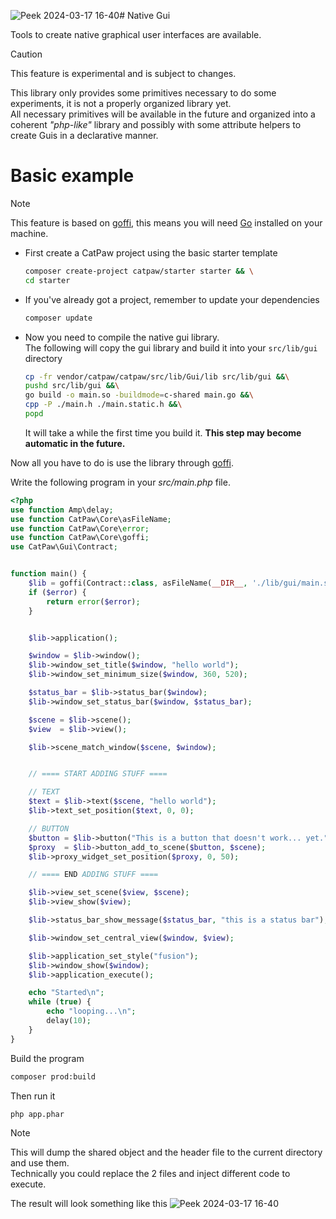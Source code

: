 ![Peek 2024-03-17 16-40](https://github.com/tncrazvan/catpaw/assets/6891346/73f1e1d3-2822-445b-b47f-006c7b72d8cc)# Native Gui

Tools to create native graphical user interfaces are available.


> [!CAUTION]
> This feature is experimental and is subject to changes.


This library only provides some primitives necessary to do some experiments, it is not a properly organized library yet.\
All necessary primitives will be available in the future and organized into a coherent _"php-like"_ library and possibly with some attribute helpers to create Guis in a declarative manner.

# Basic example

> [!NOTE]
> This feature is based on [goffi](./28.goffi.md),
> this means you will need [Go](https://go.dev/) installed on your machine.


- First create a CatPaw project using the basic starter template
  ```sh
  composer create-project catpaw/starter starter && \
  cd starter
  ```
- If you've already got a project, remember to update your dependencies
  ```sh
  composer update
  ```
- Now you need to compile the native gui library.\
  The following will copy the gui library and build it into your `src/lib/gui` directory
  ```sh
  cp -fr vendor/catpaw/catpaw/src/lib/Gui/lib src/lib/gui &&\
  pushd src/lib/gui &&\
  go build -o main.so -buildmode=c-shared main.go &&\
  cpp -P ./main.h ./main.static.h &&\
  popd
  ```
  It will take a while the first time you build it.
  __This step may become automatic in the future.__

Now all you have to do is use the library through [goffi](./28.goffi.md).

Write the following program in your _src/main.php_ file.

```php
<?php
use function Amp\delay;
use function CatPaw\Core\asFileName;
use function CatPaw\Core\error;
use function CatPaw\Core\goffi;
use CatPaw\Gui\Contract;


function main() {
    $lib = goffi(Contract::class, asFileName(__DIR__, './lib/gui/main.so')->withPhar())->try($error);
    if ($error) {
        return error($error);
    }


    $lib->application();

    $window = $lib->window();
    $lib->window_set_title($window, "hello world");
    $lib->window_set_minimum_size($window, 360, 520);

    $status_bar = $lib->status_bar($window);
    $lib->window_set_status_bar($window, $status_bar);

    $scene = $lib->scene();
    $view  = $lib->view();

    $lib->scene_match_window($scene, $window);


    // ==== START ADDING STUFF ====

    // TEXT
    $text = $lib->text($scene, "hello world");
    $lib->text_set_position($text, 0, 0);

    // BUTTON
    $button = $lib->button("This is a button that doesn't work... yet.");
    $proxy  = $lib->button_add_to_scene($button, $scene);
    $lib->proxy_widget_set_position($proxy, 0, 50);

    // ==== END ADDING STUFF ====

    $lib->view_set_scene($view, $scene);
    $lib->view_show($view);

    $lib->status_bar_show_message($status_bar, "this is a status bar");

    $lib->window_set_central_view($window, $view);

    $lib->application_set_style("fusion");
    $lib->window_show($window);
    $lib->application_execute();

    echo "Started\n";
    while (true) {
        echo "looping...\n";
        delay(10);
    }
}
```

Build the program
  ```sh
  composer prod:build
  ```

Then run it
```sh
php app.phar
  ```

> [!NOTE]
> This will dump the shared object and the header file to the current directory and use them.\
> Technically you could replace the 2 files and inject different code to execute.


The result will look something like this
![Peek 2024-03-17 16-40](https://github.com/tncrazvan/catpaw/assets/6891346/a39f0bae-3ea4-440e-bf07-498a1a5d117c)

